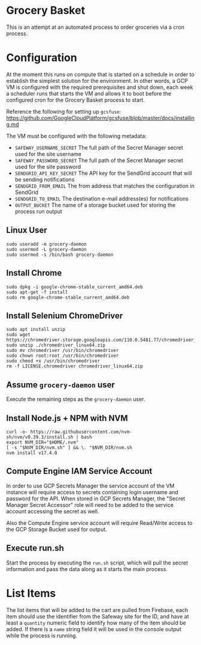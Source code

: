 # Grocery Basket
This is an attempt at an automated process to order groceries via a cron process.

# Configuration
At the moment this runs on compute that is started on a schedule in order to establish
the simplest solution for the environment.  In other words, a GCP VM is configured with
the required prerequisites and shut down, each week a scheduler runs that starts the VM
and allows it to boot before the configured cron for the Grocery Basket process to start.

Reference the following for setting up `gcsfuse`:
https://github.com/GoogleCloudPlatform/gcsfuse/blob/master/docs/installing.md

The VM must be configured with the following metadata:
- `SAFEWAY_USERNAME_SECRET` The full path of the Secret Manager secret used for the site username
- `SAFEWAY_PASSWORD_SECRET` The full path of the Secret Manager secret used for the site password
- `SENDGRID_API_KEY_SECRET` The API key for the SendGrid account that will be sending notifications
- `SENDGRID_FROM_EMAIL` The from address that matches the configuration in SendGrid
- `SENDGRID_TO_EMAIL` The destination e-mail address(es) for notifications
- `OUTPUT_BUCKET` The name of a storage bucket used for storing the process run output

## Linux User
```
sudo useradd -m grocery-daemon
sudo usermod -L grocery-daemon
sudo usermod -s /bin/bash grocery-daemon
```

## Install Chrome
```
sudo dpkg -i google-chrome-stable_current_amd64.deb
sudo apt-get -f install
sudo rm google-chrome-stable_current_amd64.deb
```

## Install Selenium ChromeDriver
```
sudo apt install unzip
sudo wget https://chromedriver.storage.googleapis.com/110.0.5481.77/chromedriver_linux64.zip
sudo unzip ./chromedriver_linux64.zip
sudo mv chromedriver /usr/bin/chromedriver
sudo chown root:root /usr/bin/chromedriver
sudo chmod +x /usr/bin/chromedriver
rm -f LICENSE.chromedriver chromedriver_linux64.zip
```

## Assume `grocery-daemon` user
Execute the remaining steps as the `grocery-daemon` user.

## Install Node.js + NPM with NVM
```
curl -o- https://raw.githubusercontent.com/nvm-sh/nvm/v0.39.3/install.sh | bash
export NVM_DIR="$HOME/.nvm"
[ -s "$NVM_DIR/nvm.sh" ] && \. "$NVM_DIR/nvm.sh
nvm install v17.4.0
```

## Compute Engine IAM Service Account
In order to use GCP Secrets Manager the service account of the VM instance will require
access to secrets containing login username and password for the API.  When stored in GCP
Secrets Manager, the "Secret Manager Secret Accessor" role will need to be added to the
service account accessing the secret as well.

Also the Compute Engine service account will require Read/Write access to the GCP Storage
Bucket used for output.

## Execute run.sh
Start the process by executing the `run.sh` script, which will pull the secret information
and pass the data along as it starts the main process.

# List Items
The list items that will be added to the cart are pulled from Firebase, each item should use
the identifier from the Safeway site for the ID, and have at least a `quantity` numeric field
to identify how many of the item should be added.  If there is a `name` string field it will
be used in the console output while the process is running.
